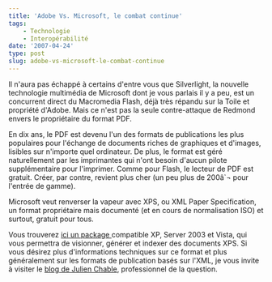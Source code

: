 ```yaml
---
title: 'Adobe Vs. Microsoft, le combat continue'
tags:
    - Technologie
    - Interopérabilité
date: '2007-04-24'
type: post
slug: adobe-vs-microsoft-le-combat-continue
---
```


Il n'aura pas échappé à certains d'entre vous que Silverlight, la nouvelle technologie multimédia de Microsoft dont je vous parlais il y a peu, est un concurrent direct du Macromedia Flash, déjà très répandu sur la Toile et propriété d'Adobe. Mais ce n'est pas la seule contre-attaque de Redmond envers le propriétaire du format PDF.

En dix ans, le PDF est devenu l'un des formats de publications les plus populaires pour l'échange de documents riches de graphiques et d'images, lisibles sur n'importe quel ordinateur. De plus, le format est géré naturellement par les imprimantes qui n'ont besoin d'aucun pilote supplémentaire pour l'imprimer. Comme pour Flash, le lecteur de PDF est gratuit. Créer, par contre, revient plus cher (un peu plus de 200â`¬ pour l'entrée de gamme).

Microsoft veut renverser la vapeur avec XPS, ou XML Paper Specification, un format propriétaire mais documenté (et en cours de normalisation ISO) et surtout, gratuit pour tous.

Vous trouverez [ici un package ](http://www.microsoft.com/en-us/download/details.aspx?id=11816)compatible XP, Server 2003 et Vista, qui vous permettra de visionner, générer et indexer des documents XPS. Si vous désirez plus d'informations techniques sur ce format et plus généralement sur les formats de publication basés sur l'XML, je vous invite à visiter le [blog de Julien Chable](http://blogs.developpeur.org/neodante/archive/2007/04/17/xps-la-version-1-0-du-pack-essentiel-xps-est-disponible.aspx), professionnel de la question.
